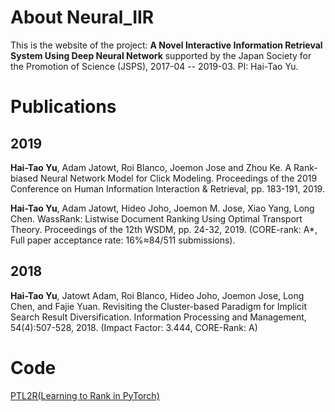 # About Neural_IIR

This is the website of the project: **A Novel Interactive Information Retrieval System Using Deep Neural Network** supported by the Japan Society for the Promotion of Science (JSPS), 2017-04 -- 2019-03. PI: Hai-Tao Yu.

# Publications

## 2019

**Hai-Tao Yu**, Adam Jatowt, Roi Blanco, Joemon Jose and Zhou Ke. A Rank-biased Neural Network Model for Click Modeling. Proceedings of the 2019 Conference on Human Information Interaction & Retrieval, pp. 183-191, 2019.

**Hai-Tao Yu**, Adam Jatowt, Hideo Joho, Joemon M. Jose, Xiao Yang, Long Chen. WassRank: Listwise Document Ranking Using Optimal Transport Theory. Proceedings of the 12th WSDM, pp. 24-32, 2019. (CORE-rank: A*, Full paper acceptance rate: 16%≈84/511 submissions). 

## 2018

**Hai-Tao Yu**, Jatowt Adam, Roi Blanco, Hideo Joho, Joemon Jose, Long Chen, and Fajie Yuan. Revisiting the Cluster-based Paradigm for Implicit Search Result Diversification. Information Processing and Management, 54(4):507-528, 2018. (Impact Factor: 3.444, CORE-Rank: A)

# Code

[PTL2R(Learning to Rank in PyTorch)](https://ptl2r.github.io)
